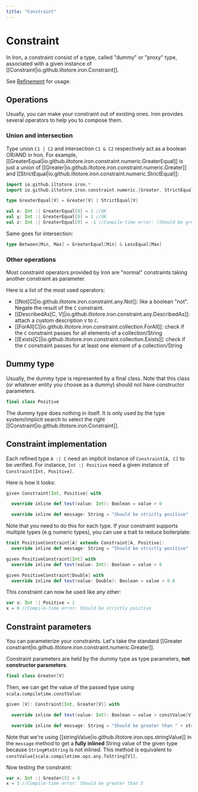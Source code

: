 ```yaml
---
title: "Constraint"
---
```


# Constraint

In Iron, a constraint consist of a type, called "dummy" or "proxy" type, associated with a given
instance of [[Constraint|io.github.iltotore.iron.Constraint]].

See [Refinement](refinement.md) for usage.

## Operations

Usually, you can make your constraint out of existing ones. Iron provides several operators to help you to compose them. 

### Union and intersection

Type union `C1 | C2` and intersection `C1 & C2` respectively act as a boolean OR/AND in Iron. For example, [[GreaterEqual|io.github.iltotore.iron.constraint.numeric.GreaterEqual]] is just a union of [[Greater|io.github.iltotore.iron.constraint.numeric.Greater]] and [[StrictEqual|io.github.iltotore.iron.constraint.numeric.StrictEqual]]:

```scala
import io.github.iltotore.iron.*
import io.github.iltotore.iron.constraint.numeric.{Greater, StrictEqual}

type GreaterEqual[V] = Greater[V] | StrictEqual[V]

val x: Int :| GreaterEqual[0] = 1 //OK
val y: Int :| GreaterEqual[0] = 1 //OK
val z: Int :| GreaterEqual[0] = -1 //Compile-time error: (Should be greater than 0 | Should strictly equal to 0)
```

Same goes for intersection:

```scala
type Between[Min, Max] = GreaterEqual[Min] & LessEqual[Max]
```

### Other operations

Most constraint operators provided by Iron are "normal" constraints taking another constraint as parameter.

Here is a list of the most used operators:
- [[Not\[C\]|io.github.iltotore.iron.constraint.any.Not]]: like a boolean "not". Negate the result of the `C` constraint.
- [[DescribedAs\[C, V\]|io.github.iltotore.iron.constraint.any.DescribedAs]]: attach a custom description `V` to `C`.
- [[ForAll\[C\]|io.github.iltotore.iron.constraint.collection.ForAll]]: check if the `C` constraint passes for all elements of a collection/String
- [[Exists\[C\]|io.github.iltotore.iron.constraint.collection.Exists]]: check if the `C` constraint passes for at least one element of a collection/String

## Dummy type

Usually, the dummy type is represented by a final class. Note that this class (or whatever entity you choose as a dummy)
should not have constructor parameters.

```scala
final class Positive
```

The dummy type does nothing in itself. It is only used by the type system/implicit search to select the right
[[Constraint|io.github.iltotore.iron.Constraint]].

## Constraint implementation

Each refined type `A :| C` need an implicit instance of `Constraint[A, C]` to be verified. For instance,
`Int :| Positive` need a given instance of `Constraint[Int, Positive]`.

Here is how it looks:

```scala
given Constraint[Int, Positive] with

  override inline def test(value: Int): Boolean = value > 0

  override inline def message: String = "Should be strictly positive"
```

Note that you need to do this for each type. If your constraint supports multiple types (e.g numeric types),
you can use a trait to reduce boilerplate:

```scala
trait PositiveConstraint[A] extends Constraint[A, Positive]:
  override inline def message: String = "Should be strictly positive"

given PositiveConstraint[Int] with
  override inline def test(value: Int): Boolean = value > 0

given PositiveConstraint[Double] with
  override inline def test(value: Double): Boolean = value > 0.0
```

This constraint can now be used like any other:

```scala
var x: Int :| Positive = 1
x = 0 //Compile-time error: Should be strictly positive
```

## Constraint parameters

You can parameterize your constraints.
Let's take the standard [[Greater constraint|io.github.iltotore.iron.constraint.numeric.Greater]].

Constraint parameters are held by the dummy type as type parameters, **not constructor parameters**.

```scala
final class Greater[V]
```

Then, we can get the value of the passed type using `scala.compiletime.constValue`:

```scala
given [V]: Constraint[Int, Greater[V]] with

  override inline def test(value: Int): Boolean = value > constValue[V]

  override inline def message: String = "Should be greater than " + stringValue[V]
```

Note that we're using [[stringValue|io.github.iltotore.iron.ops.stringValue]] in the `message` method to get
a __fully inlined__ String value of the given type because `String#toString` is not inlined.
This method is equivalent to `constValue[scala.compiletime.ops.any.ToString[V]]`.

Now testing the constraint:

```scala
var x: Int :| Greater[5] = 6
x = 3 //Compile-time error: Should be greater than 5
```